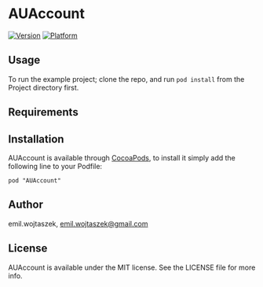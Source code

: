 # AUAccount

[![Version](http://cocoapod-badges.herokuapp.com/v/AUAccount/badge.png)](http://cocoadocs.org/docsets/AUAccount)
[![Platform](http://cocoapod-badges.herokuapp.com/p/AUAccount/badge.png)](http://cocoadocs.org/docsets/AUAccount)

## Usage

To run the example project; clone the repo, and run `pod install` from the Project directory first.

## Requirements

## Installation

AUAccount is available through [CocoaPods](http://cocoapods.org), to install
it simply add the following line to your Podfile:

    pod "AUAccount"

## Author

emil.wojtaszek, emil.wojtaszek@gmail.com

## License

AUAccount is available under the MIT license. See the LICENSE file for more info.

